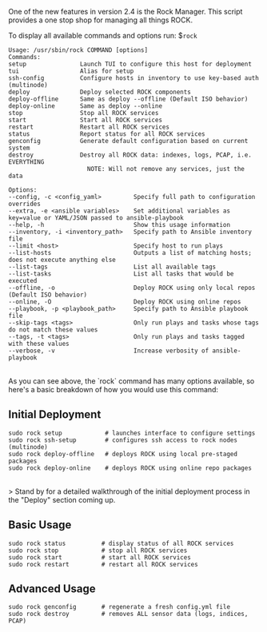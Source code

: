 One of the new features in version 2.4 is the Rock Manager. This script provides
a one stop shop for managing all things ROCK.

To display all available commands and options run:  $`rock`

```
Usage: /usr/sbin/rock COMMAND [options]
Commands:
setup               Launch TUI to configure this host for deployment
tui                 Alias for setup
ssh-config          Configure hosts in inventory to use key-based auth (multinode)
deploy              Deploy selected ROCK components
deploy-offline      Same as deploy --offline (Default ISO behavior)
deploy-online       Same as deploy --online
stop                Stop all ROCK services
start               Start all ROCK services
restart             Restart all ROCK services
status              Report status for all ROCK services
genconfig           Generate default configuration based on current system
destroy             Destroy all ROCK data: indexes, logs, PCAP, i.e. EVERYTHING
                      NOTE: Will not remove any services, just the data

Options:
--config, -c <config_yaml>         Specify full path to configuration overrides
--extra, -e <ansible variables>    Set additional variables as key=value or YAML/JSON passed to ansible-playbook
--help, -h                         Show this usage information
--inventory, -i <inventory_path>   Specify path to Ansible inventory file
--limit <host>                     Specify host to run plays
--list-hosts                       Outputs a list of matching hosts; does not execute anything else
--list-tags                        List all available tags
--list-tasks                       List all tasks that would be executed
--offline, -o                      Deploy ROCK using only local repos (Default ISO behavior)
--online, -O                       Deploy ROCK using online repos
--playbook, -p <playbook_path>     Specify path to Ansible playbook file
--skip-tags <tags>                 Only run plays and tasks whose tags do not match these values
--tags, -t <tags>                  Only run plays and tasks tagged with these values
--verbose, -v                      Increase verbosity of ansible-playbook
```
<br>
As you can see above, the `rock` command has many options available, so here's a
basic breakdown of how you would use this command:  


## Initial Deployment
```shell
sudo rock setup            # launches interface to configure settings  
sudo rock ssh-setup        # configures ssh access to rock nodes (multinode)
sudo rock deploy-offline   # deploys ROCK using local pre-staged packages  
sudo rock deploy-online    # deploys ROCK using online repo packages  
```
<br>
> Stand by for a detailed walkthrough of the initial deployment process in the
"Deploy" section coming up.


## Basic Usage
```shell
sudo rock status          # display status of all ROCK services
sudo rock stop            # stop all ROCK services
sudo rock start           # start all ROCK services
sudo rock restart         # restart all ROCK services
```

## Advanced Usage
```shell
sudo rock genconfig       # regenerate a fresh config.yml file
sudo rock destroy         # removes ALL sensor data (logs, indices, PCAP)
```
<br>
<br>
